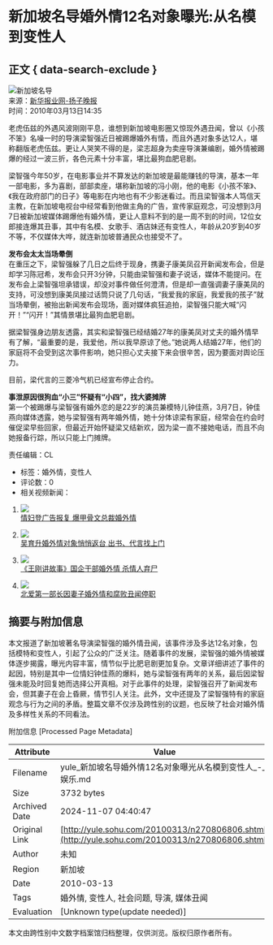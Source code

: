# 新加坡名导婚外情12名对象曝光:从名模到变性人

## 正文 { data-search-exclude }


![新加坡名导](https://photocdn.sohu.com/20061227/Img247299545.gif)  
来源：[新华报业网-扬子晚报](https://www.yangtse.com/news/yl/201003/t20100313_723575.htm)  
时间：2010年03月13日14:35  

老虎伍兹的外遇风波刚刚平息，谁想到新加坡电影圈又惊现外遇丑闻，曾以《小孩不笨》名噪一时的导演梁智强近日被踢爆婚外有情，而且外遇对象多达12人，堪称翻版老虎伍兹。更让人哭笑不得的是，梁志超身为卖座导演兼编剧，婚外情被踢爆的经过一波三折，各色元素十分丰富，堪比最狗血肥皂剧。

梁智强今年50岁，在电影事业并不算发达的新加坡是最能赚钱的导演，基本一年一部电影，多为喜剧，部部卖座，堪称新加坡的冯小刚，他的电影《小孩不笨》、《我在政府部门的日子》等电影在内地也有不少影迷看过。而且梁智强本人笃信天主教，在新加坡电视台中经常看到他做主角的广告，宣传家庭观念，可没想到3月7日被新加坡媒体踢爆他有婚外情，更让人意料不到的是一周不到的时间，12位女郎接连爆其丑事，其中有名模、女歌手、酒店妹还有变性人，年龄从20岁到40岁不等，不仅媒体大哗，就连新加坡普通民众也接受不了。

**发布会太太当场晕倒**  
在重压之下，梁智强躲了几日之后终于现身，携妻子康美凤召开新闻发布会，但是却学习陈冠希，发布会只开3分钟，只能由梁智强和妻子说话，媒体不能提问。在发布会上梁智强坦承错误，却没对事件做任何澄清，但是却一直强调妻子康美凤的支持，可没想到康美凤接过话筒只说了几句话，“我爱我的家庭，我爱我的孩子”就当场晕倒，被抬出新闻发布会现场，面对媒体疯狂追拍，梁智强只能大喊“闪开！”“闪开！”其情景堪比最狗血肥皂剧。

据梁智强身边朋友透露，其实和梁智强已经结婚27年的康美凤对丈夫的婚外情早有了解，“最重要的是，我爱他，所以我早原谅了他。”她说两人结婚27年，他们的家庭将不会受到这次事件影响，她只担心丈夫接下来会很辛苦，因为要面对舆论压力。

目前，梁代言的三菱冷气机已经宣布停止合约。

**事泄原因很狗血“小三”怀疑有“小四”，找大婆摊牌**  
第一个被踢爆与梁智强有婚外恋的是22岁的演员兼模特儿钟佳燕，3月7日，钟佳燕向媒体透露，她与梁智强有两年婚外情，她十分体谅梁有家庭，经常会在约会时催促梁早些回家，但最近开始怀疑梁又结新欢，因为梁一直不接她电话，而且不向她报备行踪，所以只能上门摊牌。

责任编辑：CL

* 标签：婚外情，变性人
* 评论数：0
* 相关视频新闻：

1. ![](https://photocdn.sohu.com/20100124/34fbd54d-69c3-4241-bb9d-67ab6bafd8bfS.jpg)  
[情妇登广告报复 爆甲骨文总裁婚外情](https://tv.sohu.com/20100124/n269794170.shtml)

2. ![](https://photocdn.sohu.com/20100120/9592cf63-4af1-40c7-b974-1e34c2dbd07bS.jpg)  
[吴育升婚外情对象悄悄返台 出书、代言找上门](https://tv.sohu.com/20100120/n269718830.shtml)

3. ![](https://photocdn.sohu.com/20100120/3902f1bd-5e6e-458a-974c-3684ec9cdf47S.jpg)  
[《王刚讲故事》国企干部婚外情 杀情人弃尸](https://tv.sohu.com/20100120/n269715531.shtml)

4. ![](https://photocdn.sohu.com/20100112/bc516be1-a633-4542-a379-718fc6c70ea7S.jpg)  
[北爱第一部长因妻子婚外情和腐败丑闻停职](https://tv.sohu.com/20100112/n269532120.shtml)

## 摘要与附加信息

<!-- tcd_abstract -->
本文报道了新加坡著名导演梁智强的婚外情丑闻，该事件涉及多达12名对象，包括模特和变性人，引起了公众的广泛关注。随着事件的发展，梁智强的婚外情被媒体逐步揭露，曝光内容丰富，情节似乎比肥皂剧更加复杂。文章详细讲述了事件的起因，特别是其中一位情妇钟佳燕的爆料，她与梁智强有两年的关系，最后因梁智强未能及时回复她而选择公开真相。对于此事件的处理，梁智强召开了新闻发布会，但其妻子在会上昏厥，情节引人关注。此外，文中还提及了梁智强特有的家庭观念与行为之间的矛盾。整篇文章不仅涉及跨性别的议题，也反映了社会对婚外情及多样性关系的不同看法。
<!-- tcd_abstract_end -->

附加信息 [Processed Page Metadata]

| Attribute       | Value                                  |
|-----------------|----------------------------------------|
| Filename        | yule_新加坡名导婚外情12名对象曝光从名模到变性人_-_娱乐.md                             |
| Size            | 3732 bytes                           |
| Archived Date   | 2024-11-07 04:40:47                             |
| Original Link   | [http://yule.sohu.com/20100313/n270806806.shtml](http://yule.sohu.com/20100313/n270806806.shtml)                       |
| Author          | 未知                               |
| Region          | 新加坡                               |
| Date            | 2010-03-13                                 |
| Tags            | 婚外情, 变性人, 社会问题, 导演, 媒体丑闻                                 |
| Evaluation            | [Unknown type(update needed)]                                 |
<!-- tcd_table_end -->

本文由跨性别中文数字档案馆归档整理，仅供浏览。版权归原作者所有。
